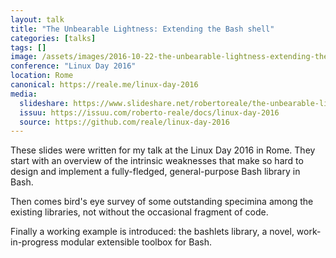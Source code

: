 ```yaml
---
layout: talk
title: "The Unbearable Lightness: Extending the Bash shell"
categories: [talks]
tags: []
image: /assets/images/2016-10-22-the-unbearable-lightness-extending-the-bash-shell.png
conference: "Linux Day 2016"
location: Rome
canonical: https://reale.me/linux-day-2016
media:
  slideshare: https://www.slideshare.net/robertoreale/the-unbearable-lightness-extending-the-bash-shell
  issuu: https://issuu.com/roberto-reale/docs/linux-day-2016
  source: https://github.com/reale/linux-day-2016
---
```


These slides were written for my talk at the Linux Day 2016 in Rome. They start with an overview of the intrinsic weaknesses that make so hard to design and implement a fully-fledged, general-purpose Bash library in Bash.

Then comes bird's eye survey of some outstanding specimina among the existing libraries, not without the occasional fragment of code.

Finally a working example is introduced: the bashlets library, a novel, work-in-progress modular extensible toolbox for Bash.
